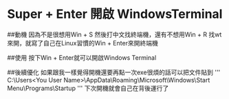 # Super + Enter 開啟 WindowsTerminal
##動機
因為不是很想用Win + S 然後打中文找終端機，還有不想用Win + R 找wt來開，就寫了自己在Linux習慣的Win + Enter來開終端機

##使用
按下Win + Enter就可以開啟Windows Terminal

##後續優化
如果跟我一樣覺得開機還要再點一次exe很煩的話可以把文件貼到
'''
C:\Users\<You User Name>\AppData\Roaming\Microsoft\Windows\Start Menu\Programs\Startup
'''
下次開機就會自己在背後運行了
